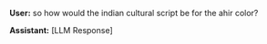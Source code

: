 **User:**
so how would the indian cultural script be for the ahir color? 

**Assistant:**
[LLM Response]


